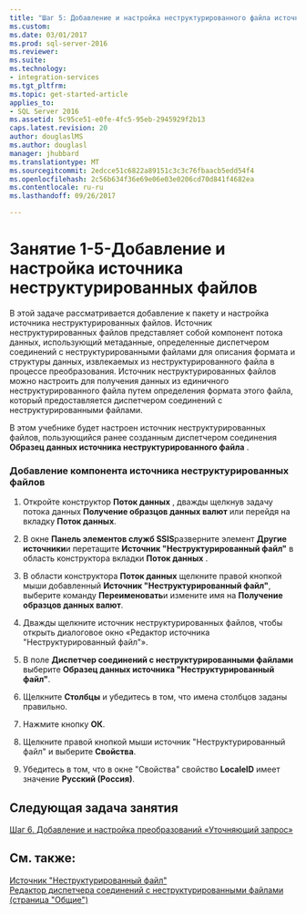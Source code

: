 ```yaml
---
title: "Шаг 5: Добавление и настройка неструктурированного файла источника | Документы Microsoft"
ms.custom: 
ms.date: 03/01/2017
ms.prod: sql-server-2016
ms.reviewer: 
ms.suite: 
ms.technology:
- integration-services
ms.tgt_pltfrm: 
ms.topic: get-started-article
applies_to:
- SQL Server 2016
ms.assetid: 5c95ce51-e0fe-4fc5-95eb-2945929f2b13
caps.latest.revision: 20
author: douglaslMS
ms.author: douglasl
manager: jhubbard
ms.translationtype: MT
ms.sourcegitcommit: 2edcce51c6822a89151c3c3c76fbaacb5edd54f4
ms.openlocfilehash: 2c56b634f36e69e06e03e0206cd70d841f4682ea
ms.contentlocale: ru-ru
ms.lasthandoff: 09/26/2017

---
```

# <a name="lesson-1-5---adding-and-configuring-the-flat-file-source"></a>Занятие 1-5-Добавление и настройка источника неструктурированных файлов
В этой задаче рассматривается добавление к пакету и настройка источника неструктурированных файлов. Источник неструктурированных файлов представляет собой компонент потока данных, использующий метаданные, определенные диспетчером соединений с  неструктурированными файлами для описания формата и структуры данных, извлекаемых из неструктурированного файла в процессе преобразования. Источник неструктурированных файлов можно настроить для получения данных из единичного неструктурированного файла путем определения формата этого файла, который предоставляется диспетчером соединений с неструктурированными файлами.  
  
В этом учебнике будет настроен источник неструктурированных файлов, пользующийся ранее созданным диспетчером соединения **Образец данных источника неструктурированного файла** .  
  
### <a name="to-add-a-flat-file-source-component"></a>Добавление компонента источника неструктурированных файлов  
  
1.  Откройте конструктор **Поток данных** , дважды щелкнув задачу потока данных **Получение образцов данных валют** или перейдя на вкладку **Поток данных**.  
  
2.  В окне **Панель элементов служб SSIS**разверните элемент **Другие источники**и перетащите **Источник "Неструктурированный файл"** в область конструктора вкладки **Поток данных** .  
  
3.  В области конструктора **Поток данных** щелкните правой кнопкой мыши добавленный **Источник "Неструктурированный файл"**, выберите команду **Переименовать**и измените имя на **Получение образцов данных валют**.  
  
4.  Дважды щелкните источник неструктурированных файлов, чтобы открыть диалоговое окно «Редактор источника "Неструктурированный файл"».  
  
5.  В поле **Диспетчер соединений с неструктурированными файлами** выберите **Образец данных источника "Неструктурированный файл"**.  
  
6.  Щелкните **Столбцы** и убедитесь в том, что имена столбцов заданы правильно.  
  
7.  Нажмите кнопку **ОК**.  
  
8.  Щелкните правой кнопкой мыши источник "Неструктурированный файл" и выберите **Свойства**.  
  
9. Убедитесь в том, что в окне "Свойства" свойство **LocaleID** имеет значение **Русский (Россия)**.  
  
## <a name="next-task-in-lesson"></a>Следующая задача занятия  
[Шаг 6. Добавление и настройка преобразований «Уточняющий запрос»](../integration-services/lesson-1-6-adding-and-configuring-the-lookup-transformations.md)  
  
## <a name="see-also"></a>См. также:  
[Источник "Неструктурированный файл"](../integration-services/data-flow/flat-file-source.md)  
[Редактор диспетчера соединений с неструктурированными файлами (страница "Общие")](../integration-services/connection-manager/flat-file-connection-manager-editor-general-page.md)  
  
  
  

